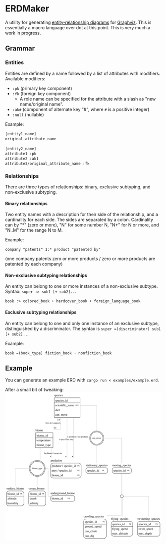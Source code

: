 ERDMaker
========

A utility for generating [entity-relationship diagrams](https://en.wikipedia.org/wiki/Entity%E2%80%93relationship_model) for [Graphviz](https://graphviz.gitlab.io/). This is essentially a macro language over dot at this point. This is very much a work in progress.

## Grammar

### Entities

Entities are defined by a name followed by a list of attributes with modifiers. Available modifiers:

* `:pk` (primary key component)
* `:fk` (foreign key component)
    * A role name can be specified for the attribute with a slash as "new name/original name".
* `:ak#` (component of alternate key "#", where `#` is a positive integer)
* `:null` (nullable)

Example:

```
[entity1_name]
original_attribute_name

[entity2_name]
attribute1 :pk
attribute2 :ak1
attribute3/original_attribute_name :fk
```

### Relationships

There are three types of relationships: binary, exclusive subtyping, and non-exclusive subtyping.

#### Binary relationships

Two entity names with a description for their side of the relationship, and a cardinality for each side. The sides are separated by a colon. Cardinality can by "*" (zero or more), "N" for some number N, "N+" for N or more, and "N..M" for the range N to M.

Example:

```
company "patents" 1:* product "patented by"
```
(one company patents zero or more products / zero or more products are patented by each company)

#### Non-exclusive subtyping relationships

An entity can belong to one or more instances of a non-exclusive subtype. Syntax: `super :> sub1 [+ sub2]..`.

```
book :> colored_book + hardcover_book + foreign_language_book
```

#### Exclusive subtyping relationships

An entity can belong to one and only one instance of an exclusive subtype, distinguished by a discriminator. The syntax is `super =(discriminator) sub1 [+ sub2]..`.

Example:

```
book =(book_type) fiction_book + nonfiction_book
```

## Example

You can generate an example ERD with `cargo run < examples/example.erd`.

After a small bit of tweaking:
![ecosystem example](doc/example.svg)
